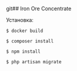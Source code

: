 git## Iron Ore Concentrate

Установка:

```$ docker build```

```$ composer install```

```$ npm install```

```$ php artisan migrate```
